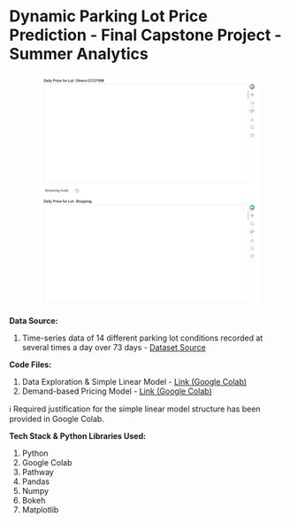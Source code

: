 # Dynamic Parking Lot Price Prediction - Final Capstone Project - Summer Analytics

<p align="center">
  <img src="realtime_price_prediction.gif" width="400">
</p>

**Data Source:** 
1. Time-series data of 14 different parking lot conditions recorded at several times a day over 73 days - [Dataset Source](https://drive.google.com/file/d/1RqHF3zphAFOtYZgReDJUxEFweOiVAxqP/view?usp=drive_link)


**Code Files:**
1. Data Exploration & Simple Linear Model - [Link (Google Colab)](https://colab.research.google.com/drive/15VvM2MK1v1yaspyF4U4ogplul_p5XAYt?usp=sharing) 
2. Demand-based Pricing Model - [Link (Google Colab)](https://colab.research.google.com/drive/10b_NcppLcWKH_iIzXMsufVKUejGfeVgl?usp=sharing) 

ℹ️ Required justification for the simple linear model structure has been provided in Google Colab. 


**Tech Stack & Python Libraries Used:**
1. Python
2. Google Colab
3. Pathway
4. Pandas
5. Numpy
6. Bokeh
7. Matplotlib
